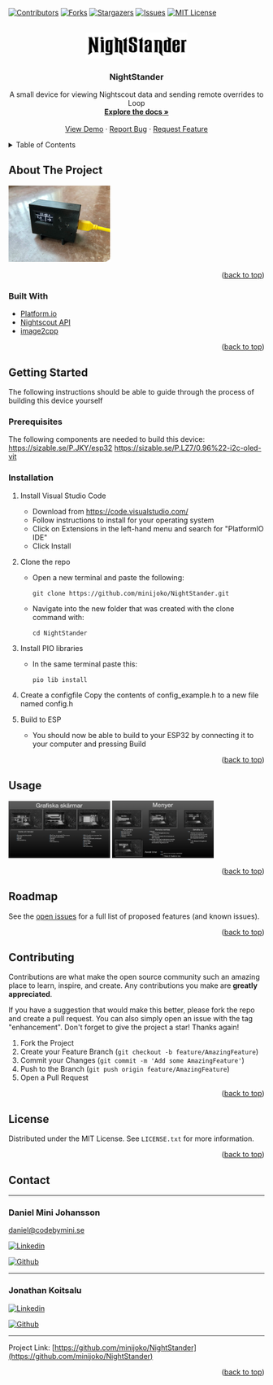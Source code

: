 <div id="top"></div>


[![Contributors][contributors-shield]][contributors-url]
[![Forks][forks-shield]][forks-url]
[![Stargazers][stars-shield]][stars-url]
[![Issues][issues-shield]][issues-url]
[![MIT License][license-shield]][license-url]



<!-- PROJECT LOGO -->
<br />
<div align="center">
  <a href="https://github.com/MiniJoko/NightStander">
    <img src="resources/img/nightstander.png" alt="Logo" width="200">
  </a>

<h3 align="center">NightStander</h3>

  <p align="center">
    A small device for viewing Nightscout data and sending remote overrides to Loop
    <br />
    <a href="https://github.com/MiniJoko/NightStander"><strong>Explore the docs »</strong></a>
    <br />
    <br />
    <a href="https://github.com/MiniJoko/NightStander">View Demo</a>
    ·
    <a href="https://github.com/MiniJoko/NightStander/issues">Report Bug</a>
    ·
    <a href="https://github.com/MiniJoko/NightStander/issues">Request Feature</a>
  </p>
</div>



<!-- TABLE OF CONTENTS -->
<details>
  <summary>Table of Contents</summary>
  <ol>
    <li>
      <a href="#about-the-project">About The Project</a>
      <ul>
        <li><a href="#built-with">Built With</a></li>
      </ul>
    </li>
    <li>
      <a href="#getting-started">Getting Started</a>
      <ul>
        <li><a href="#prerequisites">Prerequisites</a></li>
        <li><a href="#installation">Installation</a></li>
      </ul>
    </li>
    <li><a href="#usage">Usage</a></li>
    <li><a href="#roadmap">Roadmap</a></li>
    <li><a href="#contributing">Contributing</a></li>
    <li><a href="#license">License</a></li>
    <li><a href="#contact">Contact</a></li>
    <li><a href="#acknowledgments">Acknowledgments</a></li>
  </ol>
</details>



<!-- ABOUT THE PROJECT -->
## About The Project

<img src="resources/img/product.jpg" alt="product" width="200">


<p align="right">(<a href="#top">back to top</a>)</p>



### Built With

* [Platform.io](https://platformio.org/)
* [Nightscout API](https://nightscout.info/)
* [image2cpp](https://javl.github.io/image2cpp/)


<p align="right">(<a href="#top">back to top</a>)</p>



<!-- GETTING STARTED -->
## Getting Started
The following instructions should be able to guide through the process of building this device yourself

### Prerequisites
The following components are needed to build this device:
https://sizable.se/P.JKY/esp32
https://sizable.se/P.LZ7/0.96%22-i2c-oled-vit


### Installation

1. Install Visual Studio Code
   * Download from https://code.visualstudio.com/
   * Follow instructions to install for your operating system
   * Click on Extensions in the left-hand menu and search for "PlatformIO IDE"
   * Click Install

2. Clone the repo
   * Open a new terminal and paste the following:

     ```
     git clone https://github.com/minijoko/NightStander.git
     ```
   * Navigate into the new folder that was created with the clone command with:
     ```
     cd NightStander
     ```

3. Install PIO libraries
   * In the same terminal paste this:
     ```sh
     pio lib install
     ```

4. Create a configfile
  Copy the contents of config_example.h to a new file named config.h


5. Build to ESP
   * You should now be able to build to your ESP32 by connecting it to your computer and pressing Build


<p align="right">(<a href="#top">back to top</a>)</p>



<!-- USAGE EXAMPLES -->
## Usage
<img src="resources/img/graphic.png" alt="Logo" width="200">
<img src="resources/img/menu.png" alt="Logo" width="200">


<p align="right">(<a href="#top">back to top</a>)</p>



<!-- ROADMAP -->
## Roadmap


See the [open issues](https://github.com/minijoko/NightStander/issues) for a full list of proposed features (and known issues).

<p align="right">(<a href="#top">back to top</a>)</p>



<!-- CONTRIBUTING -->
## Contributing

Contributions are what make the open source community such an amazing place to learn, inspire, and create. Any contributions you make are **greatly appreciated**.

If you have a suggestion that would make this better, please fork the repo and create a pull request. You can also simply open an issue with the tag "enhancement".
Don't forget to give the project a star! Thanks again!

1. Fork the Project
2. Create your Feature Branch (`git checkout -b feature/AmazingFeature`)
3. Commit your Changes (`git commit -m 'Add some AmazingFeature'`)
4. Push to the Branch (`git push origin feature/AmazingFeature`)
5. Open a Pull Request

<p align="right">(<a href="#top">back to top</a>)</p>



<!-- LICENSE -->
## License

Distributed under the MIT License. See `LICENSE.txt` for more information.

<p align="right">(<a href="#top">back to top</a>)</p>



<!-- CONTACT -->
## Contact
---
### Daniel Mini Johansson  
daniel@codebymini.se

[![Linkedin][linkedin]][linkedin-url-daniel]

[![Github][github]][github-url-daniel]


---

### Jonathan Koitsalu

[![Linkedin][linkedin]][linkedin-url-joko]

[![Github][github]][github-url-joko]

---

Project Link: [https://github.com/minijoko/NightStander](https://github.com/minijoko/NightStander)

<p align="right">(<a href="#top">back to top</a>)</p>


<!-- MARKDOWN LINKS & IMAGES -->
<!-- https://www.markdownguide.org/basic-syntax/#reference-style-links -->
[linkedin]: https://img.shields.io/badge/LinkedIn-0077B5?style=for-the-badge&logo=linkedin&logoColor=white

[github]: https://img.shields.io/badge/GitHub-100000?style=for-the-badge&logo=github&logoColor=white

[contributors-shield]: https://img.shields.io/github/contributors/minijoko/NightStander.svg?style=for-the-badge
[contributors-url]: https://github.com/minijoko/NightStander/graphs/contributors
[forks-shield]: https://img.shields.io/github/forks/minijoko/NightStander.svg?style=for-the-badge
[forks-url]: https://github.com/minijoko/NightStander/network/members
[stars-shield]: https://img.shields.io/github/stars/minijoko/NightStander.svg?style=for-the-badge
[stars-url]: https://github.com/minijoko/NightStander/stargazers
[issues-shield]: https://img.shields.io/github/issues/minijoko/NightStander.svg?style=for-the-badge
[issues-url]: https://github.com/minijoko/NightStander/issues
[license-shield]: https://img.shields.io/github/license/minijoko/NightStander.svg?style=for-the-badge
[license-url]: https://github.com/minijoko/NightStander/blob/master/LICENSE.txt
[linkedin-shield]: https://img.shields.io/badge/-LinkedIn-black.svg?style=for-the-badge&logo=linkedin&colorB=555
[linkedin-url-daniel]: https://www.linkedin.com/in/daniel-johansson-4b099219a/
[product-screenshot]: images/screenshot.png
[linkedin-url-joko]: https://www.linkedin.com/in/jonathan-koitsalu-5885b3160/
[github-url-joko]: https://github.com/jonathankoitsalu/
[github-url-daniel]: https://github.com/codebymini
<!-- README template from https://github.com/othneildrew/Best-README-Template -->
